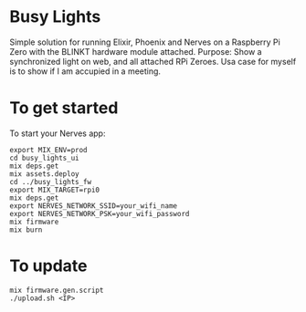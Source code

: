 # Busy Lights
Simple solution for running Elixir, Phoenix and Nerves on a Raspberry Pi Zero with the BLINKT hardware module attached.
Purpose: Show a synchronized light on web, and all attached RPi Zeroes. Usa case for myself is to show if I am accupied in a meeting.

# To get started
To start your Nerves app:

    export MIX_ENV=prod
    cd busy_lights_ui
    mix deps.get
    mix assets.deploy
    cd ../busy_lights_fw
    export MIX_TARGET=rpi0
    mix deps.get
    export NERVES_NETWORK_SSID=your_wifi_name
    export NERVES_NETWORK_PSK=your_wifi_password
    mix firmware
    mix burn


# To update
    mix firmware.gen.script
    ./upload.sh <IP>

